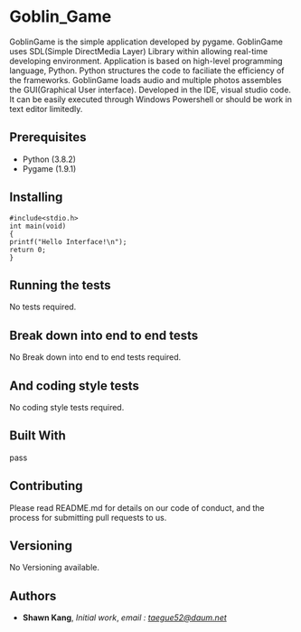 # Goblin_Game

GoblinGame is the simple application developed by pygame.  GoblinGame uses SDL(Simple DirectMedia Layer) Library within allowing real-time developing environment. Application is based on high-level programming language, Python. Python structures the code to faciliate the efficiency of the frameworks. GoblinGame loads audio and multiple photos assembles the GUI(Graphical User interface). Developed in the IDE, visual studio code. It can be easily executed through Windows Powershell or should be work in text editor limitedly.

## Prerequisites

* Python (3.8.2)
* Pygame (1.9.1)

## Installing

```
#include<stdio.h>
int main(void)
{
printf("Hello Interface!\n");
return 0;
}
```

## Running the tests

No tests required.

## Break down into end to end tests

No Break down into end to end tests required.

## And coding style tests

No coding style tests required.

## Built With

pass

## Contributing

Please read README.md for details on our code of conduct, and the process for submitting pull requests to us.

## Versioning

No Versioning available.

## Authors

* **Shawn Kang**,  *Initial work*,  *email : taegue52@daum.net*
